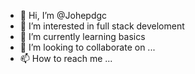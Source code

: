 - 👋 Hi, I’m @Johepdgc
- 👀 I’m interested in full stack develoment
- 🌱 I’m currently learning basics
- 💞️ I’m looking to collaborate on ...
- 📫 How to reach me ...

<!---
Johepdgc/Johepdgc is a ✨ special ✨ repository because its `README.md` (this file) appears on your GitHub profile.
You can click the Preview link to take a look at your changes.
--->
